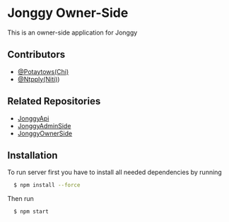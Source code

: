 
# Jonggy Owner-Side
This is an owner-side application for Jonggy


## Contributors

- [@Potaytows(Chi)](https://github.com/potaytows)
- [@Ntpply(Niti)](https://github.com/Ntpply))

## Related Repositories
- [JonggyApi](https://github.com/potaytows/JongyApi)
- [JonggyAdminSide](https://github.com/potaytows/JonggyAdminSide)
- [JonggyOwnerSide](https://github.com/potaytows/JonggyOwnerSide)

## Installation

To run server first you have to install all needed dependencies by running

```bash
  $ npm install --force
```

Then run 

```bash
  $ npm start
```


